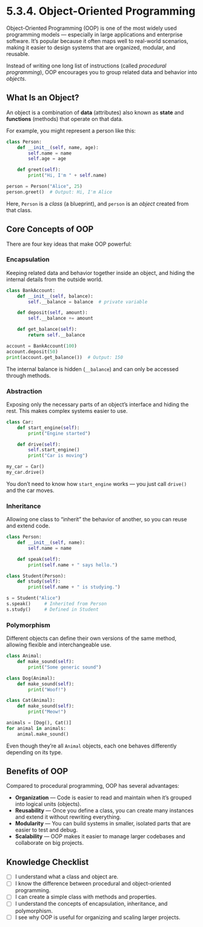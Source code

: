 # 5.3.4. Object-Oriented Programming

Object-Oriented Programming (OOP) is one of the most widely used programming models — especially in large applications and enterprise software. It’s popular because it often maps well to real-world scenarios, making it easier to design systems that are organized, modular, and reusable.

Instead of writing one long list of instructions (called _procedural programming_), OOP encourages you to group related data and behavior into _objects_.

## What Is an Object?

An object is a combination of **data** (attributes) also known as **state** and **functions** (methods) that operate on that data.

For example, you might represent a person like this:

```python
class Person:
    def __init__(self, name, age):
        self.name = name
        self.age = age

    def greet(self):
        print("Hi, I'm " + self.name)

person = Person("Alice", 25)
person.greet()  # Output: Hi, I'm Alice
```

Here, `Person` is a _class_ (a blueprint), and `person` is an _object_ created from that class.

## Core Concepts of OOP

There are four key ideas that make OOP powerful:

### Encapsulation

Keeping related data and behavior together inside an object, and hiding the internal details from the outside world.

```python
class BankAccount:
    def __init__(self, balance):
        self.__balance = balance  # private variable

    def deposit(self, amount):
        self.__balance += amount

    def get_balance(self):
        return self.__balance

account = BankAccount(100)
account.deposit(50)
print(account.get_balance())  # Output: 150

```

The internal balance is hidden (`__balance`) and can only be accessed through methods.

### Abstraction

Exposing only the necessary parts of an object’s interface and hiding the rest. This makes complex systems easier to use.

```python
class Car:
    def start_engine(self):
        print("Engine started")

    def drive(self):
        self.start_engine()
        print("Car is moving")

my_car = Car()
my_car.drive()
```

You don’t need to know how `start_engine` works — you just call `drive()` and the car moves.

### Inheritance

Allowing one class to “inherit” the behavior of another, so you can reuse and extend code.

```python
class Person:
    def __init__(self, name):
        self.name = name

    def speak(self):
        print(self.name + " says hello.")

class Student(Person):
    def study(self):
        print(self.name + " is studying.")

s = Student("Alice")
s.speak()     # Inherited from Person
s.study()     # Defined in Student
```

### Polymorphism

Different objects can define their own versions of the same method, allowing flexible and interchangeable use.

```python
class Animal:
    def make_sound(self):
        print("Some generic sound")

class Dog(Animal):
    def make_sound(self):
        print("Woof!")

class Cat(Animal):
    def make_sound(self):
        print("Meow!")

animals = [Dog(), Cat()]
for animal in animals:
    animal.make_sound()
```

Even though they’re all `Animal` objects, each one behaves differently depending on its type.

## Benefits of OOP

Compared to procedural programming, OOP has several advantages:

- **Organization** — Code is easier to read and maintain when it’s grouped into logical units (objects).
- **Reusability** — Once you define a class, you can create many instances and extend it without rewriting everything.
- **Modularity** — You can build systems in smaller, isolated parts that are easier to test and debug.
- **Scalability** — OOP makes it easier to manage larger codebases and collaborate on big projects.

## Knowledge Checklist

- [ ] I understand what a class and object are.
- [ ] I know the difference between procedural and object-oriented programming.
- [ ] I can create a simple class with methods and properties.
- [ ] I understand the concepts of encapsulation, inheritance, and polymorphism.
- [ ] I see why OOP is useful for organizing and scaling larger projects.
